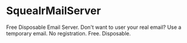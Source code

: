 SquealrMailServer
=================

Free Disposable Email Server. Don't want to user your real email? Use a temporary email. No registration. Free. Disposable.
